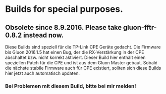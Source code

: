 # Builds for special purposes.

## Obsolete since 8.9.2016. Please take gluon-fftr-0.8.2 instead now.

Diese Builds sind speziell für die TP-Link CPE Geräte gedacht. Die Firmware bis Gluon 2016.1.5 hat einen Bug, der die RX-Verstärkung in der CPE abschaltet bzw. nicht korrekt aktiviert. Dieser Build hier enthält einen speziellen Patch für die CPE und ist aus dem Gluon Master gebaut.
Sobald die nächste stabile Firmware auch für CPE existiert, sollten sich diese Builds hier jetzt auch automatisch updaten.

### Bei Problemen mit diesem Build, bitte bei mir melden!
